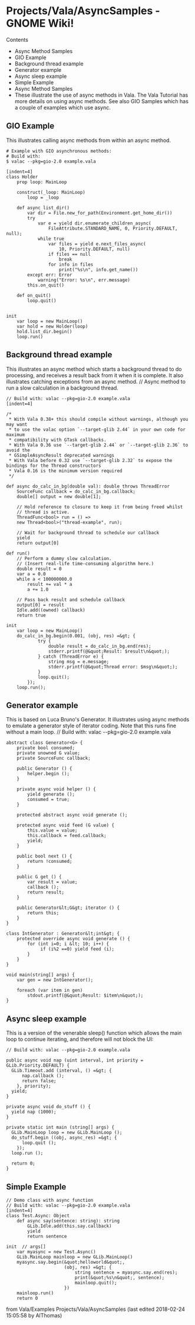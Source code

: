 # Projects/Vala/AsyncSamples - GNOME Wiki!

Contents
- Async Method Samples
- GIO Example
- Background thread example
- Generator example
- Async sleep example
- Simple Example
- Async Method Samples
- These illustrate the use of async methods in Vala.  The Vala Tutorial has more details on using async methods.  See also GIO Samples which has a couple of examples which use async. 

## GIO Example

This illustrates calling async methods from within an async method.

```shell
# Example with GIO asynchronous methods:
# Build with:
$ valac --pkg=gio-2.0 example.vala
```

```genie
[indent=4]
class Holder
    prop loop: MainLoop

    construct(_loop: MainLoop)
        loop = _loop

    def async list_dir()
        var dir = File.new_for_path(Environment.get_home_dir())
        try
            var e = yield dir.enumerate_children_async(
                FileAttribute.STANDARD_NAME, 0, Priority.DEFAULT, null);
            while true
                var files = yield e.next_files_async(
                    10, Priority.DEFAULT, null)
                if files == null
                    break
                for info in files
                    print("%s\n", info.get_name())
        except err: Error
            warning("Error: %s\n", err.message)
        this.on_quit()

    def on_quit()
        loop.quit()


init
    var loop = new MainLoop()
    var hold = new Holder(loop)
    hold.list_dir.begin()
    loop.run()
```

## Background thread example
This illustrates an async method which starts a background thread to do processing, and receives a result back from it when it is complete. It also illustrates catching exceptions from an async method. // Async method to run a slow calculation in a background thread.

```genie
// Build with: valac --pkg=gio-2.0 example.vala
[indent=4]

/*
 * With Vala 0.38+ this should compile without warnings, although you may want
 * to use the valac option `--target-glib 2.44` in your own code for maximum 
 * compatibility with GTask callbacks.
 * With Vala 0.36 use `--target-glib 2.44` or `--target-glib 2.36` to avoid the 
 * GSimpleAsyncResult deprecated warnings
 * With Vala before 0.32 use `--target-glib 2.32` to expose the bindings for the Thread constructors
 * Vala 0.16 is the minimum version required
 */

def async do_calc_in_bg(double val): double throws ThreadError
    SourceFunc callback = do_calc_in_bg.callback;
    double[] output = new double[1];

    // Hold reference to closure to keep it from being freed whilst
    // thread is active.
    ThreadFunc<bool> run = () =>
    new Thread<bool>("thread-example", run);

    // Wait for background thread to schedule our callback
    yield
    return output[0]

def run()
    // Perform a dummy slow calculation.
    // (Insert real-life time-consuming algorithm here.)
    double result = 0
    var a = 0.0
    while a < 100000000.0
        result += val * a
        a += 1.0

    // Pass back result and schedule callback
    output[0] = result
    Idle.add((owned) callback)
    return true

init
    var loop = new MainLoop()
    do_calc_in_bg.begin(0.001, (obj, res) =&gt; {
            try {
                double result = do_calc_in_bg.end(res);
                stderr.printf(@&quot;Result: $result\n&quot;);
            } catch (ThreadError e) {
                string msg = e.message;
                stderr.printf(@&quot;Thread error: $msg\n&quot;);
            }
            loop.quit();
        });
    loop.run();
```

## Generator example
This is based on Luca Bruno's Generator.  It illustrates using async methods to emulate a generator style of iterator coding.  Note that this runs fine without a main loop. // Build with: valac --pkg=gio-2.0 example.vala

```genie
abstract class Generator<G> {
    private bool consumed;
    private unowned G value;
    private SourceFunc callback;

    public Generator () {
        helper.begin ();
    }

    private async void helper () {
        yield generate ();
        consumed = true;
    }

    protected abstract async void generate ();

    protected async void feed (G value) {
        this.value = value;
        this.callback = feed.callback;
        yield;
    }

    public bool next () {
        return !consumed;
    }

    public G get () {
        var result = value;
        callback ();
        return result;
    }

    public Generator&lt;G&gt; iterator () {
        return this;
    }
}

class IntGenerator : Generator&lt;int&gt; {
    protected override async void generate () {
        for (int i=0; i &lt; 10; i++) {
             if (i%2 ==0) yield feed (i);
        }
    }
}

void main(string[] args) {
    var gen = new IntGenerator();

    foreach (var item in gen)
        stdout.printf(@&quot;Result: $item\n&quot;);
}
```

## Async sleep example
This is a version of the venerable sleep() function which allows the main loop to continue iterating, and therefore will not block the UI:

```genie
// Build with: valac --pkg=gio-2.0 example.vala

public async void nap (uint interval, int priority = GLib.Priority.DEFAULT) {
  GLib.Timeout.add (interval, () =&gt; {
      nap.callback ();
      return false;
    }, priority);
  yield;
}

private async void do_stuff () {
  yield nap (1000);
}

private static int main (string[] args) {
  GLib.MainLoop loop = new GLib.MainLoop ();
  do_stuff.begin ((obj, async_res) =&gt; {
      loop.quit ();
    });
  loop.run ();

  return 0;
}
```

## Simple Example

```genie
// Demo class with async function
// Build with: valac --pkg=gio-2.0 example.vala
[indent=4]
class Test.Async: Object
    def async say(sentence: string): string
        GLib.Idle.add(this.say.callback)
        yield
        return sentence

init  // args[]
    var myasync = new Test.Async()
    GLib.MainLoop mainloop = new GLib.MainLoop()
    myasync.say.begin(&quot;helloworld&quot;,
                      (obj, res) =&gt; {
                          string sentence = myasync.say.end(res);
                          print(&quot;%s\n&quot;, sentence);
                          mainloop.quit();
                      })
    mainloop.run()
    return 0
```

from Vala/Examples Projects/Vala/AsyncSamples
    (last edited 2018-02-24 15:05:58 by AlThomas)

